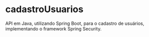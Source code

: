 # cadastroUsuarios
API em Java, utilizando Spring Boot, para o cadastro de usuários, implementando o framework Spring Security.
